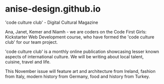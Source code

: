 # anise-design.github.io
'code culture club' - Digital Cultural Magazine

Ana, Janet, Kemer and Niamh - we are coders on the Code First Girls: Kickstarter Web Development course, who have formed the 'code culture club' for our team project.

'code culture club' is a monthly online publication showcasing lesser known aspects of international culture. We will be writing about local talent, cuisine, travel and life.

This November issue will feature art and architecture from Ireland, fashion from Italy, modern history from Germany, food and history from Turkey.
